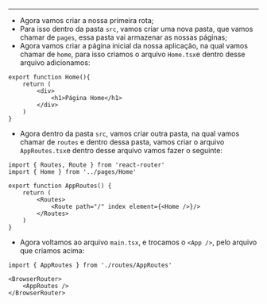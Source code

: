 ___
- Agora vamos criar a nossa primeira rota;
- Para isso dentro da pasta `src`, vamos criar uma nova pasta, que vamos chamar de `pages`, essa pasta vai armazenar as nossas páginas;
- Agora vamos criar a página inicial da nossa aplicação, na qual vamos chamar de `home`, para isso criamos o arquivo `Home.tsx`e dentro desse arquivo adicionamos:
```tsx
export function Home(){
	return (
		<div>
			<h1>Página Home</h1>
		</div>
	)
}
```
- Agora dentro da pasta `src`, vamos criar outra pasta, na qual vamos chamar de `routes` e dentro dessa pasta, vamos criar o arquivo `AppRoutes.tsx`e dentro desse arquivo vamos fazer o seguinte:
```tsx
import { Routes, Route } from 'react-router'
import { Home } from '../pages/Home'

export function AppRoutes() {
	return (
		<Routes>
			<Route path="/" index element={<Home />}/>
		</Routes>
	)
}
```
- Agora voltamos ao arquivo `main.tsx`, e trocamos o `<App />`, pelo arquivo que criamos acima:
```tsx
import { AppRoutes } from './routes/AppRoutes'

<BrowserRouter>
	<AppRoutes />
</BrowserRouter>
```